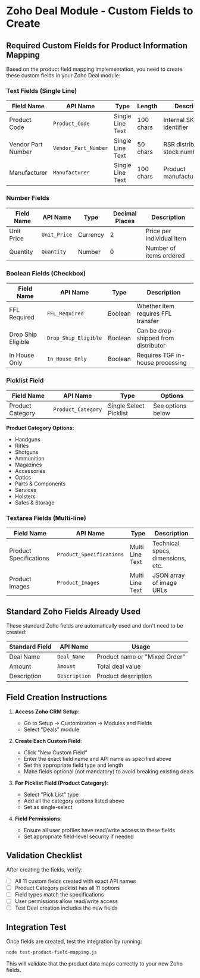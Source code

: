 # Zoho Deal Module - Custom Fields to Create

## Required Custom Fields for Product Information Mapping

Based on the product field mapping implementation, you need to create these custom fields in your Zoho Deal module:

### Text Fields (Single Line)
| Field Name | API Name | Type | Length | Description |
|------------|----------|------|--------|-------------|
| Product Code | `Product_Code` | Single Line Text | 100 chars | Internal SKU identifier |
| Vendor Part Number | `Vendor_Part_Number` | Single Line Text | 50 chars | RSR distributor stock number |
| Manufacturer | `Manufacturer` | Single Line Text | 100 chars | Product manufacturer/brand |

### Number Fields
| Field Name | API Name | Type | Decimal Places | Description |
|------------|----------|------|----------------|-------------|
| Unit Price | `Unit_Price` | Currency | 2 | Price per individual item |
| Quantity | `Quantity` | Number | 0 | Number of items ordered |

### Boolean Fields (Checkbox)
| Field Name | API Name | Type | Description |
|------------|----------|------|-------------|
| FFL Required | `FFL_Required` | Boolean | Whether item requires FFL transfer |
| Drop Ship Eligible | `Drop_Ship_Eligible` | Boolean | Can be drop-shipped from distributor |
| In House Only | `In_House_Only` | Boolean | Requires TGF in-house processing |

### Picklist Field
| Field Name | API Name | Type | Options |
|------------|----------|------|---------|
| Product Category | `Product_Category` | Single Select Picklist | See options below |

**Product Category Options:**
- Handguns
- Rifles
- Shotguns
- Ammunition
- Magazines
- Accessories
- Optics
- Parts & Components
- Services
- Holsters
- Safes & Storage

### Textarea Fields (Multi-line)
| Field Name | API Name | Type | Description |
|------------|----------|------|-------------|
| Product Specifications | `Product_Specifications` | Multi Line Text | Technical specs, dimensions, etc. |
| Product Images | `Product_Images` | Multi Line Text | JSON array of image URLs |

## Standard Zoho Fields Already Used

These standard Zoho fields are automatically used and don't need to be created:

| Standard Field | API Name | Usage |
|----------------|----------|-------|
| Deal Name | `Deal_Name` | Product name or "Mixed Order" |
| Amount | `Amount` | Total deal value |
| Description | `Description` | Product description |

## Field Creation Instructions

1. **Access Zoho CRM Setup**:
   - Go to Setup → Customization → Modules and Fields
   - Select "Deals" module

2. **Create Each Custom Field**:
   - Click "New Custom Field"
   - Enter the exact field name and API name as specified above
   - Set the appropriate field type and length
   - Make fields optional (not mandatory) to avoid breaking existing deals

3. **For Picklist Field (Product Category)**:
   - Select "Pick List" type
   - Add all the category options listed above
   - Set as single-select

4. **Field Permissions**:
   - Ensure all user profiles have read/write access to these fields
   - Set appropriate field-level security if needed

## Validation Checklist

After creating the fields, verify:
- [ ] All 11 custom fields created with exact API names
- [ ] Product Category picklist has all 11 options
- [ ] Field types match the specifications
- [ ] User permissions allow read/write access
- [ ] Test Deal creation includes the new fields

## Integration Test

Once fields are created, test the integration by running:
```bash
node test-product-field-mapping.js
```

This will validate that the product data maps correctly to your new Zoho fields.